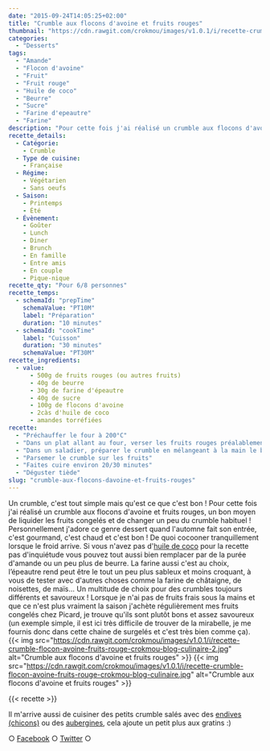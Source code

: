 ```yaml
---
date: "2015-09-24T14:05:25+02:00"
title: "Crumble aux flocons d'avoine et fruits rouges"
thumbnail: "https://cdn.rawgit.com/crokmou/images/v1.0.1/i/recette-crumble-flocon-avoine-fruits-rouge-crokmou-blog-culinaire-1.jpg"
categories:
  - "Desserts"
tags:
  - "Amande"
  - "Flocon d'avoine"
  - "Fruit"
  - "Fruit rouge"
  - "Huile de coco"
  - "Beurre"
  - "Sucre"
  - "Farine d'epeautre"
  - "Farine"
description: "Pour cette fois j'ai réalisé un crumble aux flocons d'avoine et fruits rouges, un bon moyen de liquider les fruits et de changer un peu du crumble habituel."
recette_details:
  - Catégorie:
    - Crumble
  - Type de cuisine:
    - Française
  - Régime:
    - Végétarien
    - Sans oeufs
  - Saison:
    - Printemps
    - Été
  - Évènement:
    - Goûter
    - Lunch
    - Diner
    - Brunch
    - En famille
    - Entre amis
    - En couple
    - Pique-nique
recette_qty: "Pour 6/8 personnes"
recette_temps:
  - schemaId: "prepTime"
    schemaValue: "PT10M"
    label: "Préparation"
    duration: "10 minutes"
  - schemaId: "cookTime"
    label: "Cuisson"
    duration: "30 minutes"
    schemaValue: "PT30M"
recette_ingredients:
  - value:
      - 500g de fruits rouges (ou autres fruits)
      - 40g de beurre
      - 30g de farine d'épeautre
      - 40g de sucre
      - 100g de flocons d'avoine
      - 2càs d'huile de coco
      - amandes torréfiées
recette:
  - "Préchauffer le four à 200°C"
  - "Dans un plat allant au four, verser les fruits rouges préalablement lavés (sauf si congelés)"
  - "Dans un saladier, préparer le crumble en mélangeant à la main le beurre mou, la farine et l'huile de coco. Ajouter ensuite le sucre puis les flocons d'avoines et enfin les amandes torréfiées concassées."
  - "Parsemer le crumble sur les fruits"
  - "Faites cuire environ 20/30 minutes"
  - "Déguster tiède"
slug: "crumble-aux-flocons-davoine-et-fruits-rouges"
---
```


Un crumble, c'est tout simple mais qu'est ce que c'est bon ! Pour cette fois j'ai réalisé un crumble aux flocons d'avoine et fruits rouges, un bon moyen de liquider les fruits congelés et de changer un peu du crumble habituel ! Personnellement j'adore ce genre dessert quand l'automne fait son entrée, c'est gourmand, c'est chaud et c'est bon ! De quoi cocooner tranquillement lorsque le froid arrive. Si vous n'avez pas d'[huile de coco](https://crokmou.com/2014/08/keimling-specialiste-du-raw-food-concours) pour la recette pas d'inquiétude vous pouvez tout aussi bien remplacer par de la purée d'amande ou un peu plus de beurre. La farine aussi c'est au choix, l’épeautre rend peut être le tout un peu plus sableux et moins croquant, à vous de tester avec d'autres choses comme la farine de châtaigne, de noisettes, de maïs... Un multitude de choix pour des crumbles toujours différents et savoureux ! Lorsque je n'ai pas de fruits frais sous la mains et que ce n'est plus vraiment la saison j'achète régulièrement mes fruits congelés chez Picard, je trouve qu'ils sont plutôt bons et assez savoureux (un exemple simple, il est ici très difficile de trouver de la mirabelle, je me fournis donc dans cette chaine de surgelés et c'est très bien comme ça). {{< img src="https://cdn.rawgit.com/crokmou/images/v1.0.1/i/recette-crumble-flocon-avoine-fruits-rouge-crokmou-blog-culinaire-2.jpg" alt="Crumble aux flocons d'avoine et fruits rouges" >}} {{< img src="https://cdn.rawgit.com/crokmou/images/v1.0.1/i/recette-crumble-flocon-avoine-fruits-rouge-crokmou-blog-culinaire.jpg" alt="Crumble aux flocons d'avoine et fruits rouges" >}}

{{< recette >}}

Il m'arrive aussi de cuisiner des petits crumble salés avec des [endives (chicons)](https://crokmou.com/2012/01/crumble-dendives-au-chevre-et-lardons) ou des [aubergines](https://crokmou.com/2011/10/crumble-aubergines-jambon-mozzarella), cela ajoute un petit plus aux gratins :)

○ [Facebook](https://www.facebook.com/crokmou.blog) ○ [Twitter](https://twitter.com/Crokmou) ○

